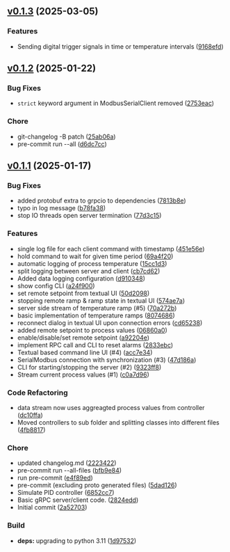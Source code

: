 <!-- insertion marker -->
<a name="v0.1.3"></a>

## [v0.1.3](https://github.com/thaeber/eurothermlib/compare/v0.1.2...v0.1.3) (2025-03-05)

### Features

- Sending digital trigger signals in time or temperature intervals ([9168efd](https://github.com/thaeber/eurothermlib/commit/9168efdda6e7f6c054d729f6b3fd5086a8667ce9))

<a name="v0.1.2"></a>

## [v0.1.2](https://github.com/thaeber/eurothermlib/compare/v0.1.1...v0.1.2) (2025-01-22)

### Bug Fixes

- `strict` keyword argument in ModbusSerialClient removed ([2753eac](https://github.com/thaeber/eurothermlib/commit/2753eac43d8b2b59cb231585a99ec1aff7e61f49))

### Chore

- git-changelog -B patch ([25ab06a](https://github.com/thaeber/eurothermlib/commit/25ab06a05a294412252a10a1283b37dd8bc5d13b))
- pre-commit run --all ([d6dc7cc](https://github.com/thaeber/eurothermlib/commit/d6dc7cc5160c4d44ffd23b8a9bc24fd2713bc8e9))

<a name="v0.1.1"></a>

## [v0.1.1](https://github.com/thaeber/eurothermlib/compare/2a527035bf11a206a900e002170c4cbe36b50da1...v0.1.1) (2025-01-17)

### Bug Fixes

- added protobuf extra to grpcio to dependencies ([7813b8e](https://github.com/thaeber/eurothermlib/commit/7813b8eb8e2a6b5bb54e9a6dbd432aed0b355476))
- typo in log message ([b78fa38](https://github.com/thaeber/eurothermlib/commit/b78fa388c8ad4be7387a79c3584d8b5b2a5c647b))
- stop IO threads open server termination ([77d3c15](https://github.com/thaeber/eurothermlib/commit/77d3c154a60bd1e81fff986ec32c47eb7f245a95))

### Features

- single log file for each client command with timestamp ([451e56e](https://github.com/thaeber/eurothermlib/commit/451e56eb44bd374f06843b5374898a9ab859880d))
- hold command to wait for given time period ([69a4f20](https://github.com/thaeber/eurothermlib/commit/69a4f204ea04499e415c13e7d8af300502e94001))
- automatic logging of process temperature ([15cc1d3](https://github.com/thaeber/eurothermlib/commit/15cc1d303144396f40b7333b93a35b9c90dd9c76))
- split logging between server and client ([cb7cd62](https://github.com/thaeber/eurothermlib/commit/cb7cd62dded4dd35f4989ccb9d69776afa7bbb88))
- Added data logging configuration ([d910348](https://github.com/thaeber/eurothermlib/commit/d910348305c8740280765ba661b97fa9a23cafd7))
- show config CLI ([a24f900](https://github.com/thaeber/eurothermlib/commit/a24f9006b26ba5e68d3d7237e7750f290671cec9))
- set remote setpoint from textual UI ([50d2098](https://github.com/thaeber/eurothermlib/commit/50d2098e8e0d476eede62ced387188cf67e4232b))
- stopping remote ramp & ramp state in textual UI ([574ae7a](https://github.com/thaeber/eurothermlib/commit/574ae7ac6d40e489697f7d9ab22ed5c3f59d3264))
- server side stream of temperature ramp (#5) ([70a272b](https://github.com/thaeber/eurothermlib/commit/70a272b2970384cc6c4115434738ea5968894b78))
- basic implementation of temperature ramps ([8074686](https://github.com/thaeber/eurothermlib/commit/8074686e5a8727309ffa17307cc05c57824232a0))
- reconnect dialog in textual UI upon connection errors ([cd65238](https://github.com/thaeber/eurothermlib/commit/cd65238edbc57d0cf005ad81371f155a3f20642e))
- added remote setpoint to process values ([06860a0](https://github.com/thaeber/eurothermlib/commit/06860a0d8ca72b3cd25e780b55e59218b016ca92))
- enable/disable/set remote setpoint ([a92204e](https://github.com/thaeber/eurothermlib/commit/a92204ec1ab3d9d69a1d8e3622538b12ac3fe8d3))
- implement RPC call and CLI to reset alarms ([2833ebc](https://github.com/thaeber/eurothermlib/commit/2833ebc86c76c63a13536f5c6b1268babbad3412))
- Textual based command line UI (#4) ([acc7e34](https://github.com/thaeber/eurothermlib/commit/acc7e34835bf8bca9309a36377425deb75ab33f1))
- SerialModbus connection with synchronization (#3) ([47d186a](https://github.com/thaeber/eurothermlib/commit/47d186a616e2107592cdd7c46ee21624c015fd86))
- CLI for starting/stopping the server (#2) ([9323ff8](https://github.com/thaeber/eurothermlib/commit/9323ff8794331ee6d0a617fee2770aa15324977e))
- Stream current process values (#1) ([c0a7d96](https://github.com/thaeber/eurothermlib/commit/c0a7d9629498e3efa08995788c18e6e928c1ec2c))

### Code Refactoring

- data stream now uses aggreagted process values from controller ([dc10ffa](https://github.com/thaeber/eurothermlib/commit/dc10ffa7e5ae7af8f20f3debeef489b88e4e3c54))
- Moved controllers to sub folder and splitting classes into different files ([4fb8817](https://github.com/thaeber/eurothermlib/commit/4fb8817d2fa5e1a202d8b9257eaa14b1cefaf579))

### Chore

- updated changelog.md ([2223422](https://github.com/thaeber/eurothermlib/commit/22234227d9c1d0668d9ddfc55db3a7ad1632fac6))
- pre-commit run --all-files ([bfb9e84](https://github.com/thaeber/eurothermlib/commit/bfb9e847b78fb9dd32755d1c724413926d86e1dc))
- run pre-commit ([e4f89ed](https://github.com/thaeber/eurothermlib/commit/e4f89ed4ae8c4db9adb587f42ff330095ab68792))
- pre-commit (excluding proto generated files) ([5dad126](https://github.com/thaeber/eurothermlib/commit/5dad126abd6cea0efa8b74826338be86312ef244))
- Simulate PID controller ([6852cc7](https://github.com/thaeber/eurothermlib/commit/6852cc72a252471b5ece9af4834834e3b9450584))
- Basic gRPC server/client code. ([2824edd](https://github.com/thaeber/eurothermlib/commit/2824edda871e1235ab77bd5268b7f6f44e26dba4))
- Initial commit ([2a52703](https://github.com/thaeber/eurothermlib/commit/2a527035bf11a206a900e002170c4cbe36b50da1))

### Build

- **deps:** upgrading to python 3.11 ([1d97532](https://github.com/thaeber/eurothermlib/commit/1d97532f34a697726704dee69d1e9a33df5be30e))

